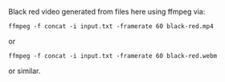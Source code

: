 Black red video generated from files here using ffmpeg via:
```
ffmpeg -f concat -i input.txt -framerate 60 black-red.mp4
```
or
```
ffmpeg -f concat -i input.txt -framerate 60 black-red.webm
````
or similar.